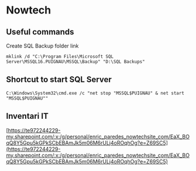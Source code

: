 # Nowtech

## Useful commands

Create SQL Backup folder link

```batch
mklink /d "C:\Program Files\Microsoft SQL Server\MSSQL16.PUIGNAU\MSSQL\Backup" "D:\SQL Backups"
```

## Shortcut to start SQL Server

```batch
C:\Windows\System32\cmd.exe /c "net stop "MSSQL$PUIGNAU" & net start "MSSQL$PUIGNAU""
```

## Inventari IT

[https://te972244229-my.sharepoint.com/:x:/g/personal/enric_paredes_nowtechsite_com/EaX_BOqQ8Y5Gpu5kGPkSCbEBAmJk5m06M6rULj4oROqhOg?e=Z69SC5](https://te972244229-my.sharepoint.com/:x:/g/personal/enric_paredes_nowtechsite_com/EaX_BOqQ8Y5Gpu5kGPkSCbEBAmJk5m06M6rULj4oROqhOg?e=Z69SC5)
